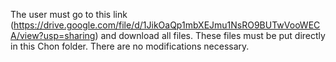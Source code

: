 The user must go to this link (https://drive.google.com/file/d/1JikOaQp1mbXEJmu1NsRO9BUTwVooWECA/view?usp=sharing)
and download all files. These files must be put directly in this Chon folder. There are no modifications necessary.